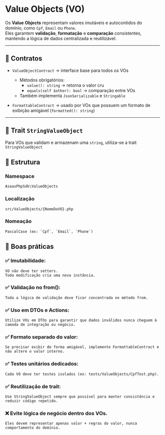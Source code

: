 # Value Objects (VO)

Os **Value Objects** representam valores imutáveis e autocontidos do domínio, como `Cpf`, `Email` ou `Phone`.  
Eles garantem **validação**, **formatação** e **comparação** consistentes, mantendo a lógica de dados centralizada e reutilizável.

---

## 📌 Contratos

- `ValueObjectContract` → interface base para todos os VOs

  - Métodos obrigatórios:
    - `value(): string` → retorna o valor cru
    - `equals(self $other): bool` → comparação entre VOs
  - Também implementa `JsonSerializable` e `Stringable`

- `FormattableContract` → usado por VOs que possuem um formato de exibição amigável (`formatted(): string`)

---

## 🧠 Trait `StringValueObject`

Para VOs que validam e armazenam uma `string`, utiliza-se a trait `StringValueObject`

## 🧱 Estrutura

### Namespace

    AsaasPhpSdk\ValueObjects

### Localização

    src/ValueObjects/{NomeDoVO}.php

### Nomeação

    PascalCase (ex: `Cpf`, `Email`, `Phone`)

## 🧭 Boas práticas

### ✅ Imutabilidade:

    VO não deve ter setters.
    Toda modificação cria uma nova instância.

### ✅ Validação no from():

    Toda a lógica de validação deve ficar concentrada no método from.

### ✅ Uso em DTOs e Actions:

    Utilize VOs em DTOs para garantir que dados inválidos nunca cheguem à camada de integração ou negócio.

### ✅ Formato separado do valor:

    Se precisar exibir de forma amigável, implemente FormattableContract e não altere o valor interno.

### ✅ Testes unitários dedicados:

    Cada VO deve ter testes isolados (ex: tests/ValueObjects/CpfTest.php).

### ✅ Reutilização de trait:

    Use StringValueObject sempre que possível para manter consistência e reduzir código repetido.

### ❌ Evite lógica de negócio dentro dos VOs.

    Eles devem representar apenas valor + regras do valor, nunca comportamento do domínio.
